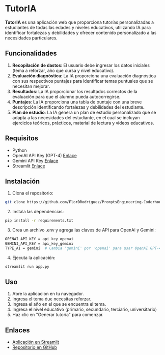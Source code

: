 # TutorIA

**TutorIA** es una aplicación web que proporciona tutorías personalizadas a estudiantes de todas las edades y niveles educativos, utilizando IA para identificar fortalezas y debilidades y ofrecer contenido personalizado a las necesidades particulares.

## Funcionalidades

1. **Recopilación de dastos**: El usuario debe ingresar los datos iniciales (tema a reforzar, año que cursa y nivel educativo).
2. **Evaluación diagnóstica**: La IA proporciona una evaluación diagnóstica con sus respectivos puntajes para identificar temas puntuales que se necesitan mejorar.
3. **Resultados**: La IA proporcionar los resultados correctos de la evaluación para que el alumno pueda autocorregirse.
4. **Puntajes**: La IA proporciona una tabla de puntaje con una breve descripción identificando fortalezas y debilidades del estudiante.
5. **Plan de estudio**: La IA genera un plan de estudio personalizado que se adapta a las necesidades del estudiante, en el cual se incluyan ejercicios teóricos, prácticos, material de lectura y videos educativos.

## Requisitos

- Python
- OpenAI API Key (GPT-4) [Enlace](https://platform.openai.com/api-keys)
- Gemini API Key [Enlace](https://ai.google.dev/gemini-api/docs/api-key?hl=es-419)
- Streamlit [Enlace](https://streamlit.io/)

## Instalación

1. Clona el repositorio:
  ```bash
  git clone https://github.com/FlorDRodriguez/PromptsEngineering-Coderhouse.git
  ```
2. Instala las dependencias:
  ```bash
  pip install -r requirements.txt
  ```
3. Crea un archivo .env y agrega las claves de API para OpenAI y Gemini:

  ```bash
  OPENAI_API_KEY = api_key_openai
  GEMINI_API_KEY = api_key_gemini
  TYPE_AI = gemini  # Cambia 'gemini' por 'openai' para usar OpenAI GPT-4o-mini
  ```
4. Ejecuta la aplicación:
  ```bash
  streamlit run app.py
  ```

## Uso

1. Abre la aplicación en tu navegador.
2. Ingresa el tema due necesitas reforzar.
3. Ingresa el año en el que se encuentra el tema.
4. Ingresa el nivel educativo (primario, secundario, terciario, universitario)
5. Haz clic en "Generar tutoría" para comenzar.


## Enlaces

- [Aplicación en Streamlit](https://tutoria-coder.streamlit.app/)
- [Repositorio en GitHub](https://github.com/FlorDRodriguez/PromptsEngineering-Coderhouse.git)
